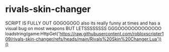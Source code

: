 # rivals-skin-changer
SCRIPT IS FULLY OUT GOGOGOGO
also its really funny at times and has a visual bug on most weapons BUT LETSSSSSSSS GGGOOOOOOOOOOOOO
loadstring(game:HttpGet('https://raw.githubusercontent.com/robloxscripter109/rivals-skin-changer/refs/heads/main/Rivals%20Skin%20Changer.Lua'))()
